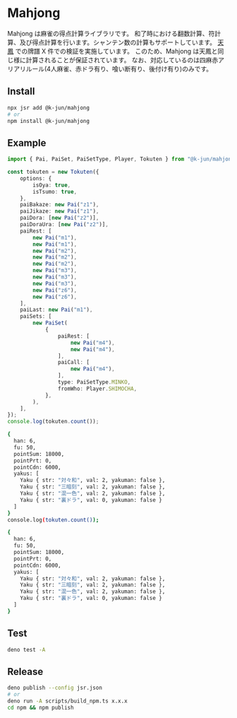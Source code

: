 # Mahjong

Mahjong は麻雀の得点計算ライブラリです。
和了時における翻数計算、符計算、及び得点計算を行います。シャンテン数の計算もサポートしています。
[天鳳](https://tenhou.net/4/) での牌譜 X 件での検証を実施しています。
このため、Mahjong は天鳳と同じ様に計算されることが保証されています。
なお、対応しているのは四麻赤アリアリルール(4人麻雀、赤ドラ有り、喰い断有り、後付け有り)のみです。

## Install

```bash
npx jsr add @k-jun/mahjong
# or
npm install @k-jun/mahjong
```

## Example

```ts
import { Pai, PaiSet, PaiSetType, Player, Tokuten } from "@k-jun/mahjong";

const tokuten = new Tokuten({
    options: {
        isOya: true,
        isTsumo: true,
    },
    paiBakaze: new Pai("z1"),
    paiJikaze: new Pai("z1"),
    paiDora: [new Pai("z2")],
    paiDoraUra: [new Pai("z2")],
    paiRest: [
        new Pai("m1"),
        new Pai("m1"),
        new Pai("m2"),
        new Pai("m2"),
        new Pai("m2"),
        new Pai("m3"),
        new Pai("m3"),
        new Pai("m3"),
        new Pai("z6"),
        new Pai("z6"),
    ],
    paiLast: new Pai("m1"),
    paiSets: [
        new PaiSet(
            {
                paiRest: [
                    new Pai("m4"),
                    new Pai("m4"),
                ],
                paiCall: [
                    new Pai("m4"),
                ],
                type: PaiSetType.MINKO,
                fromWho: Player.SHIMOCHA,
            },
        ),
    ],
});
console.log(tokuten.count());
```

```bash
{
  han: 6,
  fu: 50,
  pointSum: 18000,
  pointPrt: 0,
  pointCdn: 6000,
  yakus: [
    Yaku { str: "対々和", val: 2, yakuman: false },
    Yaku { str: "三暗刻", val: 2, yakuman: false },
    Yaku { str: "混一色", val: 2, yakuman: false },
    Yaku { str: "裏ドラ", val: 0, yakuman: false }
  ]
}
console.log(tokuten.count());
```

```bash
{
  han: 6,
  fu: 50,
  pointSum: 18000,
  pointPrt: 0,
  pointCdn: 6000,
  yakus: [
    Yaku { str: "対々和", val: 2, yakuman: false },
    Yaku { str: "三暗刻", val: 2, yakuman: false },
    Yaku { str: "混一色", val: 2, yakuman: false },
    Yaku { str: "裏ドラ", val: 0, yakuman: false }
  ]
}
```

## Test

```bash
deno test -A
```

## Release

```bash
deno publish --config jsr.json
# or
deno run -A scripts/build_npm.ts x.x.x
cd npm && npm publish
```


